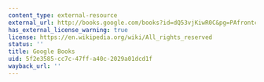 ```yaml
---
content_type: external-resource
external_url: http://books.google.com/books?id=dQ53vjKiwR0C&pg=PAfrontcover
has_external_license_warning: true
license: https://en.wikipedia.org/wiki/All_rights_reserved
status: ''
title: Google Books
uid: 5f2e3585-cc7c-47ff-a40c-2029a01dcd1f
wayback_url: ''
---
```

